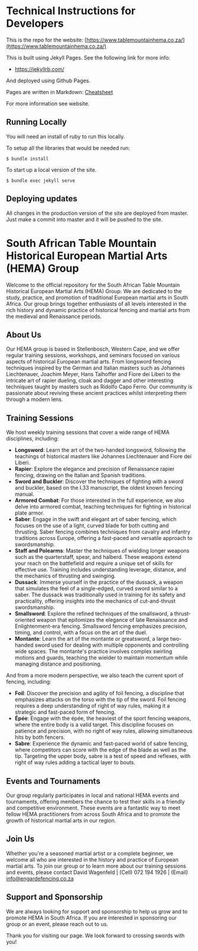 # Technical Instructions for Developers

This is the repo for the website: [https://www.tablemountainhema.co.za/](https://www.tablemountainhema.co.za/)

This is built using Jekyll Pages. See the following link for more info:

* https://jekyllrb.com/

And deployed using Github Pages.

Pages are written in Markdown: [Cheatsheet](https://github.com/adam-p/markdown-here/wiki/Markdown-Cheatsheet)

For more information see website.

## Running Locally

You will need an install of ruby to run this locally.

To setup all the libraries that would be needed run:

```
$ bundle install
```

To start up a local version of the site.

```
$ bundle exec jekyll serve
```

## Deploying updates

All changes in the production version of the site are deployed from master. Just make a commit into master and it will be pushed to the site.


# South African Table Mountain Historical European Martial Arts (HEMA) Group

Welcome to the official repository for the South African Table Mountain Historical European Martial Arts (HEMA) Group. We are dedicated to the study, practice, and promotion of traditional European martial arts in South Africa. Our group brings together enthusiasts of all levels interested in the rich history and dynamic practice of historical fencing and martial arts from the medieval and Renaissance periods.

## About Us

Our HEMA group is based in Stellenbosch, Western Cape, and we offer regular training sessions, workshops, and seminars focused on various aspects of historical European martial arts. From longsword fencing techniques inspired by the German and Italian masters such as Johannes Liechtenauer, Joachim Meyer, Hans Talhoffer and Fiore dei Liberi to the intricate art of rapier dueling, cloak and dagger and other interesting techniques taught by masters such as Ridolfo Capo Ferro. Our community is passionate about reviving these ancient practices whilst interpreting them through a modern lens.

## Training Sessions

We host weekly training sessions that cover a wide range of HEMA disciplines, including:
- **Longsword**: Learn the art of the two-handed longsword, following the teachings of historical masters like Johannes Liechtenauer and Fiore dei Liberi.
- **Rapier**: Explore the elegance and precision of Renaissance rapier fencing, drawing on the Italian and Spanish traditions.
- **Sword and Buckler**: Discover the techniques of fighting with a sword and buckler, based on the I.33 manuscript, the oldest known fencing manual.
- **Armored Combat**: For those interested in the full experience, we also delve into armored combat, teaching techniques for fighting in historical plate armor.
- **Saber**: Engage in the swift and elegant art of saber fencing, which focuses on the use of a light, curved blade for both cutting and thrusting. Saber fencing combines techniques from cavalry and infantry traditions across Europe, offering a fast-paced and versatile approach to swordsmanship.
- **Staff and Polearms**: Master the techniques of wielding longer weapons such as the quarterstaff, spear, and halberd. These weapons extend your reach on the battlefield and require a unique set of skills for effective use. Training includes understanding leverage, distance, and the mechanics of thrusting and swinging.
- **Dussack**: Immerse yourself in the practice of the dussack, a weapon that simulates the feel of a single-edged, curved sword similar to a saber. The dussack was traditionally used in training for its safety and practicality, offering insights into the mechanics of cut-and-thrust swordsmanship.
- **Smallsword**: Explore the refined techniques of the smallsword, a thrust-oriented weapon that epitomizes the elegance of late Renaissance and Enlightenment-era fencing. Smallsword fencing emphasizes precision, timing, and control, with a focus on the art of the duel.
- **Montante**: Learn the art of the montante or greatsword, a large two-handed sword used for dealing with multiple opponents and controlling wide spaces. The montante's practice involves complex swirling motions and guards, teaching the wielder to maintain momentum while managing distance and positioning.

And from a more modern perspective, we also teach the current sport of fencing, including:
- **Foil**: Discover the precision and agility of foil fencing, a discipline that emphasizes attacks on the torso with the tip of the sword. Foil fencing requires a deep understanding of right of way rules, making it a strategic and fast-paced form of fencing.
- **Épée**: Engage with the épée, the heaviest of the sport fencing weapons, where the entire body is a valid target. This discipline focuses on patience and precision, with no right of way rules, allowing simultaneous hits by both fencers.
- **Sabre**: Experience the dynamic and fast-paced world of sabre fencing, where competitors can score with the edge of the blade as well as the tip. Targeting the upper body, sabre is a test of speed and reflexes, with right of way rules adding a tactical layer to bouts.

## Events and Tournaments

Our group regularly participates in local and national HEMA events and tournaments, offering members the chance to test their skills in a friendly and competitive environment. These events are a fantastic way to meet fellow HEMA practitioners from across South Africa and to promote the growth of historical martial arts in our region.

## Join Us

Whether you're a seasoned martial artist or a complete beginner, we welcome all who are interested in the history and practice of European martial arts. To join our group or to learn more about our training sessions and events, please contact David Wagenfeld | (Cell) 072 194 1926 | (Email) info@engardefencing.co.za

## Support and Sponsorship

We are always looking for support and sponsorship to help us grow and to promote HEMA in South Africa. If you are interested in sponsoring our group or an event, please reach out to us.

Thank you for visiting our page. We look forward to crossing swords with you!
